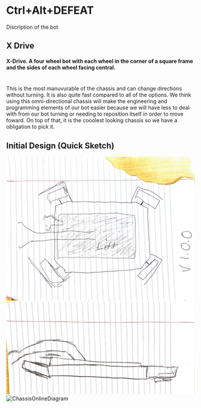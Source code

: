 # Ctrl+Alt+DEFEAT

Discription of the bot

## X Drive
#### X-Drive. A four wheel bot with each wheel in the corner of a square frame and the sides of each wheel facing central. 
# 

This is the most manuvurable of the chassis and can change directions without turning. It is also quite fast compared to all of the options. We think using this omni-directional chassis will make the engineering and programming elements of our bot easier because we will have less to deal with from our bot turning or needing to reposition itself in order to move foward. On top of that, it is the cooolest looking chassis so we have a obligation to pick it. 

## Initial Design (Quick Sketch)
![topdown](https://github.com/Luca-Skyline/Ctrl-Alt-Defeat/blob/main/images/topdown.JPG)
![sideview](https://github.com/Luca-Skyline/Ctrl-Alt-Defeat/blob/main/images/sideview.JPG)
<img width="300" alt="ChassisOnlineDiagram" src="https://github.com/Luca-Skyline/Ctrl-Alt-Defeat/assets/89172997/99d6db8e-86ec-49a2-87b9-2a1f0465cddb">
